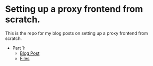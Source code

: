 # Setting up a proxy frontend from scratch.

This is the repo for my blog posts on setting up a proxy frontend from scratch.

- Part 1:
  - [Blog Post]()
  - [Files]()
